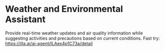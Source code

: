 # Weather and Environmental Assistant
 Provide real-time weather updates and air quality information while suggesting activities and precautions based on current conditions.
Fast try: https://illa.ai/ai-agent/ILAex4p1C73a/detail
